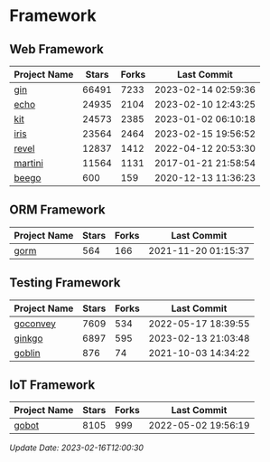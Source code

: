 # Framework

## Web Framework
| Project Name | Stars | Forks | Last Commit |
| ------------ | ----- | ----- | ----------- |
| [gin](https://github.com/gin-gonic/gin) | 66491 | 7233 | 2023-02-14 02:59:36 |
| [echo](https://github.com/labstack/echo) | 24935 | 2104 | 2023-02-10 12:43:25 |
| [kit](https://github.com/go-kit/kit) | 24573 | 2385 | 2023-01-02 06:10:18 |
| [iris](https://github.com/kataras/iris) | 23564 | 2464 | 2023-02-15 19:56:52 |
| [revel](https://github.com/revel/revel) | 12837 | 1412 | 2022-04-12 20:53:30 |
| [martini](https://github.com/go-martini/martini) | 11564 | 1131 | 2017-01-21 21:58:54 |
| [beego](https://github.com/astaxie/beego) | 600 | 159 | 2020-12-13 11:36:23 |

## ORM Framework
| Project Name | Stars | Forks | Last Commit |
| ------------ | ----- | ----- | ----------- |
| [gorm](https://github.com/jinzhu/gorm) | 564 | 166 | 2021-11-20 01:15:37 |

## Testing Framework
| Project Name | Stars | Forks | Last Commit |
| ------------ | ----- | ----- | ----------- |
| [goconvey](https://github.com/smartystreets/goconvey) | 7609 | 534 | 2022-05-17 18:39:55 |
| [ginkgo](https://github.com/onsi/ginkgo) | 6897 | 595 | 2023-02-13 21:03:48 |
| [goblin](https://github.com/franela/goblin) | 876 | 74 | 2021-10-03 14:34:22 |

## IoT Framework
| Project Name | Stars | Forks | Last Commit |
| ------------ | ----- | ----- | ----------- |
| [gobot](https://github.com/hybridgroup/gobot) | 8105 | 999 | 2022-05-02 19:56:19 |

*Update Date: 2023-02-16T12:00:30*